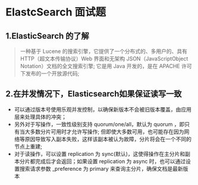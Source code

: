 # ElastcSearch 面试题

## 1.ElasticSearch 的了解

> 一种基于 Lucene 的搜索引擎，它提供了一个分布式的、多用户的、具有 HTTP（超文本传输协议）Web 界面和无架构 JSON（JavaScriptObject Notation）文档的全文搜索引擎; 它是用 Java 开发的，是在 APACHE 许可下发布的一个开放源代码;

## 2.在并发情况下，Elasticsearch如果保证读写一致

+ 可以通过版本号使用乐观并发控制，以确保新版本不会被旧版本覆盖，由应用层来处理具体的冲突；
+ 另外对于写操作，一致性级别支持 quorum/one/all，默认为 quorum ，即只有当大多数分片可用时才允许写操作; 但即使大多数可用，也可能存在因为网络等原因导致写入副本失败，这样该副本被认为故障，分片将会在一个不同的节点上重建;
+ 对于读操作，可以设置 replication 为 sync(默认)，这使得操作在主分片和副本分片都完成后才会返回；如果设置 replication 为 async 时，也可以通过设置搜索请求参数 _preference 为 primary 来查询主分片，确保文档是最新版本
